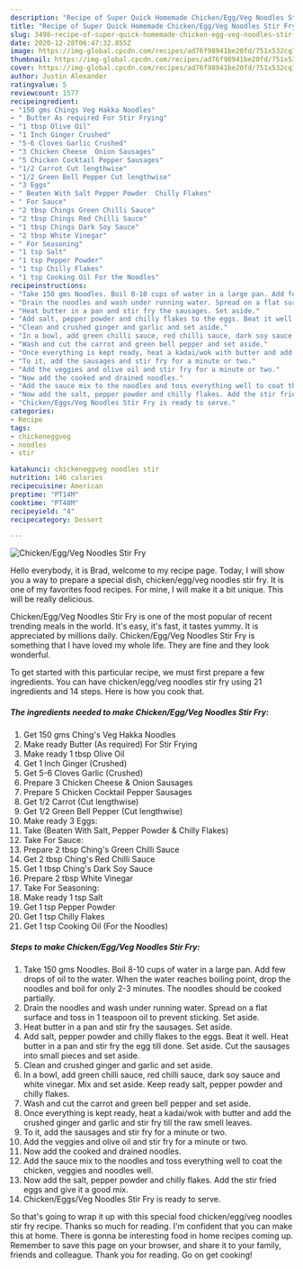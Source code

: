```yaml
---
description: "Recipe of Super Quick Homemade Chicken/Egg/Veg Noodles Stir Fry"
title: "Recipe of Super Quick Homemade Chicken/Egg/Veg Noodles Stir Fry"
slug: 3498-recipe-of-super-quick-homemade-chicken-egg-veg-noodles-stir-fry
date: 2020-12-28T06:47:32.855Z
image: https://img-global.cpcdn.com/recipes/ad76f98941be20fd/751x532cq70/chickeneggveg-noodles-stir-fry-recipe-main-photo.jpg
thumbnail: https://img-global.cpcdn.com/recipes/ad76f98941be20fd/751x532cq70/chickeneggveg-noodles-stir-fry-recipe-main-photo.jpg
cover: https://img-global.cpcdn.com/recipes/ad76f98941be20fd/751x532cq70/chickeneggveg-noodles-stir-fry-recipe-main-photo.jpg
author: Justin Alexander
ratingvalue: 5
reviewcount: 1577
recipeingredient:
- "150 gms Chings Veg Hakka Noodles"
- " Butter As required For Stir Frying"
- "1 tbsp Olive Oil"
- "1 Inch Ginger Crushed"
- "5-6 Cloves Garlic Crushed"
- "3 Chicken Cheese  Onion Sausages"
- "5 Chicken Cocktail Pepper Sausages"
- "1/2 Carrot Cut lengthwise"
- "1/2 Green Bell Pepper Cut lengthwise"
- "3 Eggs"
- " Beaten With Salt Pepper Powder  Chilly Flakes"
- " For Sauce"
- "2 tbsp Chings Green Chilli Sauce"
- "2 tbsp Chings Red Chilli Sauce"
- "1 tbsp Chings Dark Soy Sauce"
- "2 tbsp White Vinegar"
- " For Seasoning"
- "1 tsp Salt"
- "1 tsp Pepper Powder"
- "1 tsp Chilly Flakes"
- "1 tsp Cooking Oil For the Noodles"
recipeinstructions:
- "Take 150 gms Noodles. Boil 8-10 cups of water in a large pan. Add few drops of oil to the water. When the water reaches boiling point, drop the noodles and boil for only 2-3 minutes. The noodles should be cooked partially."
- "Drain the noodles and wash under running water. Spread on a flat surface and toss in 1 teaspoon oil to prevent sticking. Set aside."
- "Heat butter in a pan and stir fry the sausages. Set aside."
- "Add salt, pepper powder and chilly flakes to the eggs. Beat it well. Heat butter in a pan and stir fry the egg till done. Set aside. Cut the sausages into small pieces and set aside."
- "Clean and crushed ginger and garlic and set aside."
- "In a bowl, add green chilli sauce, red chilli sauce, dark soy sauce and white vinegar. Mix and set aside. Keep ready salt, pepper powder and chilly flakes."
- "Wash and cut the carrot and green bell pepper and set aside."
- "Once everything is kept ready, heat a kadai/wok with butter and add the crushed ginger and garlic and stir fry till the raw smell leaves."
- "To it, add the sausages and stir fry for a minute or two."
- "Add the veggies and olive oil and stir fry for a minute or two."
- "Now add the cooked and drained noodles."
- "Add the sauce mix to the noodles and toss everything well to coat the chicken, veggies and noodles well."
- "Now add the salt, pepper powder and chilly flakes. Add the stir fried eggs and give it a good mix."
- "Chicken/Eggs/Veg Noodles Stir Fry is ready to serve."
categories:
- Recipe
tags:
- chickeneggveg
- noodles
- stir

katakunci: chickeneggveg noodles stir 
nutrition: 146 calories
recipecuisine: American
preptime: "PT14M"
cooktime: "PT48M"
recipeyield: "4"
recipecategory: Dessert

---
```



![Chicken/Egg/Veg Noodles Stir Fry](https://img-global.cpcdn.com/recipes/ad76f98941be20fd/751x532cq70/chickeneggveg-noodles-stir-fry-recipe-main-photo.jpg)

Hello everybody, it is Brad, welcome to my recipe page. Today, I will show you a way to prepare a special dish, chicken/egg/veg noodles stir fry. It is one of my favorites food recipes. For mine, I will make it a bit unique. This will be really delicious.

Chicken/Egg/Veg Noodles Stir Fry is one of the most popular of recent trending meals in the world. It's easy, it's fast, it tastes yummy. It is appreciated by millions daily. Chicken/Egg/Veg Noodles Stir Fry is something that I have loved my whole life. They are fine and they look wonderful.




To get started with this particular recipe, we must first prepare a few ingredients. You can have chicken/egg/veg noodles stir fry using 21 ingredients and 14 steps. Here is how you cook that.

<!--inarticleads1-->

##### The ingredients needed to make Chicken/Egg/Veg Noodles Stir Fry:

1. Get 150 gms Ching&#39;s Veg Hakka Noodles
1. Make ready  Butter (As required) For Stir Frying
1. Make ready 1 tbsp Olive Oil
1. Get 1 Inch Ginger (Crushed)
1. Get 5-6 Cloves Garlic (Crushed)
1. Prepare 3 Chicken Cheese &amp; Onion Sausages
1. Prepare 5 Chicken Cocktail Pepper Sausages
1. Get 1/2 Carrot (Cut lengthwise)
1. Get 1/2 Green Bell Pepper (Cut lengthwise)
1. Make ready 3 Eggs:
1. Take  (Beaten With Salt, Pepper Powder &amp; Chilly Flakes)
1. Take  For Sauce:
1. Prepare 2 tbsp Ching&#39;s Green Chilli Sauce
1. Get 2 tbsp Ching&#39;s Red Chilli Sauce
1. Get 1 tbsp Ching&#39;s Dark Soy Sauce
1. Prepare 2 tbsp White Vinegar
1. Take  For Seasoning:
1. Make ready 1 tsp Salt
1. Get 1 tsp Pepper Powder
1. Get 1 tsp Chilly Flakes
1. Get 1 tsp Cooking Oil (For the Noodles)




<!--inarticleads2-->

##### Steps to make Chicken/Egg/Veg Noodles Stir Fry:

1. Take 150 gms Noodles. Boil 8-10 cups of water in a large pan. Add few drops of oil to the water. When the water reaches boiling point, drop the noodles and boil for only 2-3 minutes. The noodles should be cooked partially.
1. Drain the noodles and wash under running water. Spread on a flat surface and toss in 1 teaspoon oil to prevent sticking. Set aside.
1. Heat butter in a pan and stir fry the sausages. Set aside.
1. Add salt, pepper powder and chilly flakes to the eggs. Beat it well. Heat butter in a pan and stir fry the egg till done. Set aside. Cut the sausages into small pieces and set aside.
1. Clean and crushed ginger and garlic and set aside.
1. In a bowl, add green chilli sauce, red chilli sauce, dark soy sauce and white vinegar. Mix and set aside. Keep ready salt, pepper powder and chilly flakes.
1. Wash and cut the carrot and green bell pepper and set aside.
1. Once everything is kept ready, heat a kadai/wok with butter and add the crushed ginger and garlic and stir fry till the raw smell leaves.
1. To it, add the sausages and stir fry for a minute or two.
1. Add the veggies and olive oil and stir fry for a minute or two.
1. Now add the cooked and drained noodles.
1. Add the sauce mix to the noodles and toss everything well to coat the chicken, veggies and noodles well.
1. Now add the salt, pepper powder and chilly flakes. Add the stir fried eggs and give it a good mix.
1. Chicken/Eggs/Veg Noodles Stir Fry is ready to serve.




So that's going to wrap it up with this special food chicken/egg/veg noodles stir fry recipe. Thanks so much for reading. I'm confident that you can make this at home. There is gonna be interesting food in home recipes coming up. Remember to save this page on your browser, and share it to your family, friends and colleague. Thank you for reading. Go on get cooking!
